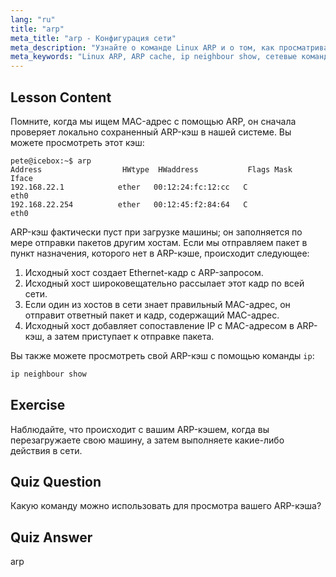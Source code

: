 ```yaml
---
lang: "ru"
title: "arp"
meta_title: "arp - Конфигурация сети"
meta_description: "Узнайте о команде Linux ARP и о том, как просматривать ваш ARP-кэш. Поймите роль ARP в сетевой коммуникации. Руководство для начинающих по ARP."
meta_keywords: "Linux ARP, ARP cache, ip neighbour show, сетевые команды, Linux networking, Linux для начинающих, Linux tutorial"
---
```


## Lesson Content

Помните, когда мы ищем MAC-адрес с помощью ARP, он сначала проверяет локально сохраненный ARP-кэш в нашей системе. Вы можете просмотреть этот кэш:

```
pete@icebox:~$ arp
Address                  HWtype  HWaddress           Flags Mask            Iface
192.168.22.1            ether   00:12:24:fc:12:cc   C                     eth0
192.168.22.254          ether   00:12:45:f2:84:64   C                     eth0
```

ARP-кэш фактически пуст при загрузке машины; он заполняется по мере отправки пакетов другим хостам. Если мы отправляем пакет в пункт назначения, которого нет в ARP-кэше, происходит следующее:

1. Исходный хост создает Ethernet-кадр с ARP-запросом.
2. Исходный хост широковещательно рассылает этот кадр по всей сети.
3. Если один из хостов в сети знает правильный MAC-адрес, он отправит ответный пакет и кадр, содержащий MAC-адрес.
4. Исходный хост добавляет сопоставление IP с MAC-адресом в ARP-кэш, а затем приступает к отправке пакета.

Вы также можете просмотреть свой ARP-кэш с помощью команды `ip`:

```bash
ip neighbour show
```

## Exercise

Наблюдайте, что происходит с вашим ARP-кэшем, когда вы перезагружаете свою машину, а затем выполняете какие-либо действия в сети.

## Quiz Question

Какую команду можно использовать для просмотра вашего ARP-кэша?

## Quiz Answer

arp
